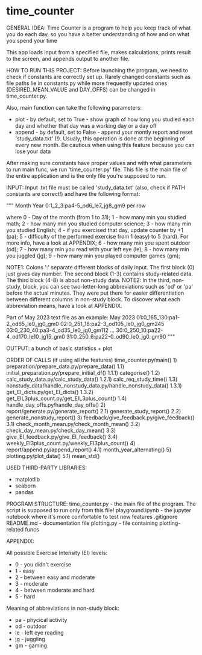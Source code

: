 # time_counter


GENERAL IDEA:
Time Counter is a program to help you keep track of what you do each day, so you have a better understanding of how and on what you spend your time

This app loads input from a specified file, makes calculations, prints result to the screen, and appends output to another file.


HOW TO RUN THIS PROJECT:
Before launching the program, we need to check if constants are correctly set up. Rarely changed constants such as file paths lie in constants.py while more frequently updated ones (DESIRED_MEAN_VALUE and DAY_OFFS) can be changed in time_counter.py. 

Also, main function can take the following parameters:
- plot - by default, set to True - show graph of how long you studied each day and whether that day was a working day or a day off
- append - by default, set to False - append your montly report and reset 'study_data.txt' (!). Usualy, this operation is done at the beginning of every new month. Be cautious when using this feature because you can lose your data

After making sure constants have proper values and with what parameters to run main func, we run 'time_counter.py' file. This file is the main file of the entire application and is the only file you're supposed to run.


INPUT:
Input .txt file must be called 'study_data.txt' (also, check if PATH constants are correct!) and have the following format:

"""
  Month Year
  0:1_2_3:pa4-5_od6_le7_jg8_gm9 per row

  where
  0 - Day of the month (from 1 to 31);
  1 - how many min you studied math;
  2 - how many min you studied computer science;
  3 - how many min you studied English;
  4 - if you exercised that day, update counter by +1 (pa);
  5 - difficulty of the performed exercise from 1 (easy) to 5 (hard). For more info, have a look at APPENDIX;
  6 - how many min you spent outdoor (od);
  7 - how many min you read with your left eye (le);
  8 - how many min you juggled (jg);
  9 - how many min you played computer games (gm);

  NOTE1: Colons ':' separate different blocks of daily input. The first block (0) just gives day number. The second block (1-3) contains study-related data. The third block (4-8) is about non-study data.
  NOTE2: In the third, non-study, block, you can see two-letter-long abbreviations such as 'od' or 'pa' before the actual minutes. They were put there for easier differentiation between different columns in non-study block. To discover what each abbreviation means, have a look at APPENDIX.

  Part of May 2023 text file as an example:
  May 2023
  01:0_165_130:pa1-2_od65_le0_jg0_gm0
  02:0_251_18:pa2-3_od105_le0_jg0_gm245
  03:0_230_40:pa3-4_od35_le0_jg0_gm112
  ...
  30:0_250_10:pa22-4_od170_le10_jg15_gm0
  31:0_250_6:pa22-0_od90_le0_jg0_gm90
"""


OUTPUT:
a bunch of basic statistics + plot


ORDER OF CALLS (if using all the features)
time_counter.py/main()
    1) preparation/prepare_data.py/prepare_data()
        1.1) initial_preparation.py/prepare_initial_df()
            1.1.1) categorise()
        1.2) calc_study_data.py/calc_study_data()
            1.2.1) calc_req_study_time()
        1.3) nonstudy_data/handle_nonstudy_data.py/handle_nonstudy_data()
            1.3.1) get_EI_dicts.py/get_EI_dicts()
            1.3.2) get_EIL3plus_count.py/get_EIL3plus_count()
        1.4) handle_day_offs.py/handle_day_offs()
    2) report/generate.py/generate_report()
        2.1) generate_study_report()
        2.2) generate_nonstudy_report()
    3) feedback/give_feedback.py/give_feedback()
        3.1) check_month_mean.py/check_month_mean()
        3.2) check_day_mean.py/check_day_mean()
        3.3) give_EI_feedback.py/give_EI_feedback()
        3.4) weekly_EI3plus_count.py/weekly_EI3plus_count()
    4) report/append.py/append_report()
        4.1) month_year_alternating()
    5) plotting.py/plot_data()
        5.1) mean_std()


USED THIRD-PARTY LIBRARIES:
- matplotlib
- seaborn
- pandas


PROGRAM STRUCTURE:
time_counter.py - the main file of the program. The script is supposed to run only from this file!
playground.ipynb - the jupyter notebook where it's more comfortable to test new features
.gitignore
README.md - documentation file
plotting.py - file containing plotting-related funcs


APPENDIX:

All possible Exercise Intensity (EI) levels:
- 0 - you didn't exercise
- 1 - easy
- 2 - between easy and moderate
- 3 - moderate
- 4 - between moderate and hard
- 5 - hard

Meaning of abbreviations in non-study block:
- pa - phycical activity
- od - outdoor
- le - left eye reading
- jg - juggling
- gm - gaming
